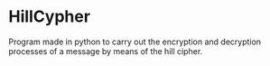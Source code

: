 # HillCypher

Program made in python to carry out the encryption and decryption processes of a message by means of the hill cipher.
